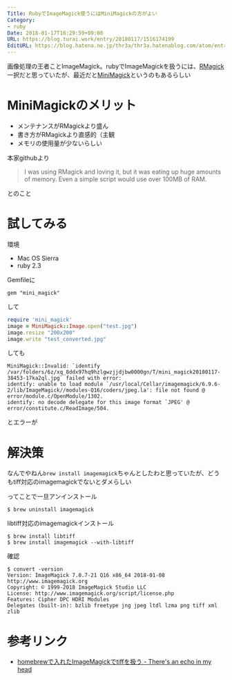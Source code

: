 ```yaml
---
Title: RubyでImageMagick使うにはMiniMagickの方がよい
Category:
- ruby
Date: 2018-01-17T16:29:59+09:00
URL: https://blog.turai.work/entry/20180117/1516174199
EditURL: https://blog.hatena.ne.jp/thr3a/thr3a.hatenablog.com/atom/entry/8599973812338418995
---
```


画像処理の王者ことImageMagick。rubyでImageMagickを扱うには、[RMagick](https://github.com/rmagick/rmagick)一択だと思っていたが、最近だと[MiniMagick](https://github.com/minimagick/minimagick)というのもあるらしい

# MiniMagickのメリット

- メンテナンスがRMagickより盛ん
- 書き方がRMagickより直感的（主観
- メモリの使用量が少ないらしい

本家githubより

> I was using RMagick and loving it, but it was eating up huge amounts of memory. 
> Even a simple script would use over 100MB of RAM.

とのこと

# 試してみる

環境

- Mac OS Sierra
- ruby 2.3

Gemfileに

```
gem "mini_magick"
```

して

```ruby
require 'mini_magick'
image = MiniMagick::Image.open("test.jpg")
image.resize "200x200"
image.write "test_converted.jpg"
```

しても

```
MiniMagick::Invalid: `identify /var/folders/6z/xq_8ddx97hq9hzlgwzjjdjbw0000gn/T/mini_magick20180117-38453-17ka2ql.jpg` failed with error:
identify: unable to load module `/usr/local/Cellar/imagemagick/6.9.6-2/lib/ImageMagick//modules-Q16/coders/jpeg.la': file not found @ error/module.c/OpenModule/1302.
identify: no decode delegate for this image format `JPEG' @ error/constitute.c/ReadImage/504.
```

とエラーが

# 解決策

なんでやねん`brew install imagemagick`ちゃんとしたわと思っていたが、どうもtiff対応のimagemagickでないとダメらしい

ってことで一旦アンインストール

```
$ brew uninstall imagemagick
```

libtiff対応のimagemagickインストール

```
$ brew install libtiff
$ brew install imagemagick --with-libtiff
```

確認

```
$ convert -version
Version: ImageMagick 7.0.7-21 Q16 x86_64 2018-01-08 http://www.imagemagick.org
Copyright: © 1999-2018 ImageMagick Studio LLC
License: http://www.imagemagick.org/script/license.php
Features: Cipher DPC HDRI Modules 
Delegates (built-in): bzlib freetype jng jpeg ltdl lzma png tiff xml zlib
```

# 参考リンク

- [homebrewで入れたImageMagickでtiffを扱う - There's an echo in my head](http://ikm.hatenablog.jp/entry/2013/05/27/140235)
